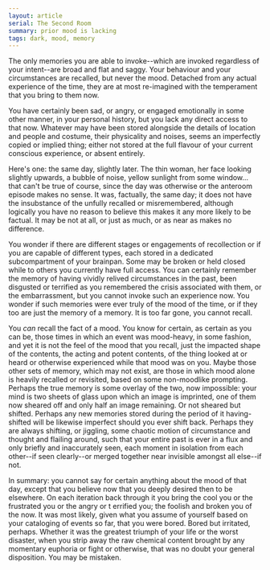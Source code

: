 ```yaml
---
layout: article
serial: The Second Room
summary: prior mood is lacking
tags: dark, mood, memory
---
```


The only memories you are able to invoke--which are invoked regardless of your intent--are broad and flat and saggy. Your behaviour and your circumstances are recalled, but never the mood. Detached from any actual experience of the time, they are at most re-imagined with the temperament that you bring to them now.  

You have certainly been sad, or angry, or engaged emotionally in some other manner, in your personal history, but you lack any direct access to that now.  Whatever may have been stored alongside the details of location and people and costume, their physicality and noises, seems an imperfectly copied or implied thing; either not stored at the full flavour of your current conscious experience, or absent entirely.

Here's one: the same day, slightly later. The thin woman, her face looking slightly upwards, a bubble of noise, yellow sunlight from some window... that can't be true of course, since the day was otherwise or the anteroom episode makes no sense. It was, factually, the same day; it does not have the insubstance of the unfully recalled or misremembered, although logically you have no reason to believe this makes it any more likely to be factual. It may be not at all, or just as much, or as near as makes no difference.

You wonder if there are different stages or engagements of recollection or if you are capable of different types, each stored in a dedicated subcompartment of your brainpan. Some may be broken or held closed while to others you currently have full access.  You can certainly remember the memory of having vividly relived circumstances in the past, been disgusted or terrified as you remembered the crisis associated with them, or the embarrassment, but you cannot invoke such an experience now. You wonder if such memories were ever truly of the mood of the time, or if they too are just the memory of a memory.  It is too far gone, you cannot recall.

You _can_ recall the fact of a mood. You know for certain, as certain as you can be, those times in which an event was mood-heavy, in some fashion, and yet it is not the feel of the mood that you recall, just the impacted shape of the contents, the acting and potent contents, of the thing looked at or heard or otherwise experienced while that mood was on you.  Maybe those other sets of memory, which may not exist, are those in which mood alone is heavily recalled or revisited, based on some non-moodlike prompting. Perhaps the true memory is some overlay of the two, now impossible: your mind is two sheets of glass upon which an image is imprinted, one of them now sheared off and only half an image remaining. Or not sheared but shifted. Perhaps any new memories stored during the period of it having-shifted will be likewise imperfect should you ever shift back. Perhaps they are always shifting, or jiggling, some chaotic motion of circumstance and thought and flailing around, such that your entire past is ever in a flux and only briefly and inaccurately seen, each moment in isolation from each other--if seen clearly--or merged together near invisible amongst all else--if not. 

In summary: you cannot say for certain anything about the mood of that day, except that you believe now that you deeply desired then to be elsewhere.  On each iteration back through it you bring the cool you or the frustrated you or the angry or t errified you; the foolish and broken you of the now. It was most likely, given what you assume of yourself based on your cataloging of events so far, that you were bored. Bored but irritated, perhaps. Whether it was the greatest triumph of your life or the worst disaster, when you strip away the raw chemical content brought by any momentary euphoria or fight or otherwise, that was no doubt your general disposition. You may be mistaken.
